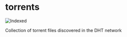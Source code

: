 torrents 
========
![Indexed](https://img.shields.io/badge/indexed-84077-blue)

Collection of torrent files discovered in the DHT network
